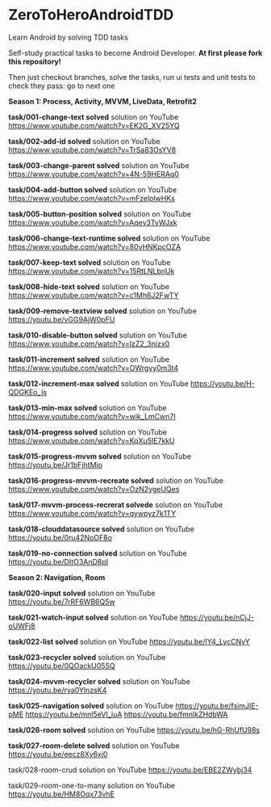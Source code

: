 # ZeroToHeroAndroidTDD
Learn Android by solving TDD tasks

Self-study practical tasks to become Android Developer. <strong>At first please fork this repository!</strong>

Then just checkout branches, solve the tasks, run ui tests and unit tests to check they pass: go to next one

<b>Season 1: Process, Activity, MVVM, LiveData, Retrofit2</b>

**task/001-change-text solved** solution on YouTube https://www.youtube.com/watch?v=EK2G_XV25YQ

**task/002-add-id solved** solution on YouTube https://www.youtube.com/watch?v=TrSa83OsYV8

**task/003-change-parent solved** solution on YouTube https://www.youtube.com/watch?v=4N-59HERAq0

**task/004-add-button solved** solution on YouTube https://www.youtube.com/watch?v=mFzelplwHKs

**task/005-button-position solved** solution on YouTube https://www.youtube.com/watch?v=Aqey3TvWJxk

**task/006-change-text-runtime solved** solution on YouTube https://www.youtube.com/watch?v=80vHNKpcOZA

**task/007-keep-text solved** solution on YouTube https://www.youtube.com/watch?v=15RtLNLbnUk

**task/008-hide-text solved** solution on YouTube https://www.youtube.com/watch?v=c1Mh6J2FwTY

**task/009-remove-textview solved** solution on YouTube https://youtu.be/vGG9AjW0pFU

**task/010-disable-button solved** solution on YouTube https://www.youtube.com/watch?v=IzZ2_3njzx0

**task/011-increment solved** solution on YouTube https://www.youtube.com/watch?v=OWrgyy0m3t4

**task/012-increment-max solved** solution on YouTube https://youtu.be/H-QDGKEo_js

**task/013-min-max solved** solution on YouTube https://www.youtube.com/watch?v=wik_LmCwn7I

**task/014-progress solved** solution on YouTube https://www.youtube.com/watch?v=KqXu5IE7kkU

**task/015-progress-mvvm solved** solution on YouTube https://youtu.be/Jr1bFjhtMio

**task/016-progress-mvvm-recreate solved** solution on YouTube https://www.youtube.com/watch?v=OzN2ygeUQes

**task/017-mvvm-process-recrerat solvede** solution on YouTube https://www.youtube.com/watch?v=qywpyz7k1TY

**task/018-clouddatasource solved** solution on YouTube https://youtu.be/0ru42NoOF8o

**task/019-no-connection solved** solution on YouTube https://youtu.be/DItO3AnD8pI

<b>Season 2: Navigation, Room</b>

**task/020-input solved** solution on YouTube https://youtu.be/7rRF6WB6Q5w

**task/021-watch-input solved** solution on YouTube https://youtu.be/nCjJ-oUWFj8

**task/022-list solved** solution on YouTube https://youtu.be/IY4_LycCNvY

**task/023-recycler solved** solution on YouTube https://youtu.be/0QOackU05SQ

**task/024-mvvm-recycler solved** solution on YouTube https://youtu.be/rva0YlnzsK4

**task/025-navigation solved** solution on YouTube https://youtu.be/fsimJIE-pME https://youtu.be/mnl5eVI_iuA https://youtu.be/fmnIkZHdbWA

**task/026-room solved** solution on YouTube https://youtu.be/hG-RhUfU98s

**task/027-room-delete solved** solution on YouTube https://youtu.be/eecz8Xy6xj0

task/028-room-crud solution on YouTube https://youtu.be/EBE2ZWybj34

task/029-room-one-to-many solution on YouTube https://youtu.be/HM8Oqx73vhE
